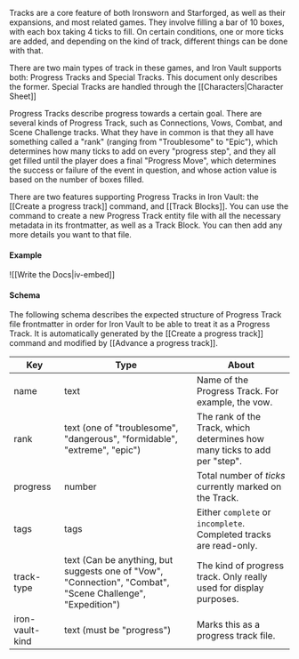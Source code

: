 Tracks are a core feature of both Ironsworn and Starforged, as well as their expansions, and most related games. They involve filling a bar of 10 boxes, with each box taking 4 ticks to fill. On certain conditions, one or more ticks are added, and depending on the kind of track, different things can be done with that.

There are two main types of track in these games, and Iron Vault supports both: Progress Tracks and Special Tracks. This document only describes the former. Special Tracks are handled through the [[Characters|Character Sheet]]

Progress Tracks describe progress towards a certain goal. There are several kinds of Progress Track, such as Connections, Vows, Combat, and Scene Challenge tracks. What they have in common is that they all have something called a "rank" (ranging from "Troublesome" to "Epic"), which determines how many ticks to add on every "progress step", and they all get filled until the player does a final "Progress Move", which determines the success or failure of the event in question, and whose action value is based on the number of boxes filled.

There are two features supporting Progress Tracks in Iron Vault: the [[Create a progress track]] command, and [[Track Blocks]]. You can use the command to create a new Progress Track entity file with all the necessary metadata in its frontmatter, as well as a Track Block. You can then add any more details you want to that file.

#### Example

![[Write the Docs|iv-embed]]

#### Schema

The following schema describes the expected structure of Progress Track file frontmatter in order for Iron Vault to be able to treat it as a Progress Track. It is automatically generated by the [[Create a progress track]] command and modified by [[Advance a progress track]].

| Key             | Type                                                                                                       | About                                                                     |
| --------------- | ---------------------------------------------------------------------------------------------------------- | ------------------------------------------------------------------------- |
| name            | text                                                                                                       | Name of the Progress Track. For example, the vow.                         |
| rank            | text (one of "troublesome", "dangerous", "formidable", "extreme", "epic")                                  | The rank of the Track, which determines how many ticks to add per "step". |
| progress        | number                                                                                                     | Total number of _ticks_ currently marked on the Track.                    |
| tags            | tags                                                                                                       | Either `complete` or `incomplete`. Completed tracks are read-only.        |
| track-type      | text (Can be anything, but suggests one of "Vow", "Connection", "Combat", "Scene Challenge", "Expedition") | The kind of progress track. Only really used for display purposes.        |
| iron-vault-kind | text (must be "progress")                                                                                  | Marks this as a progress track file.                                      |
